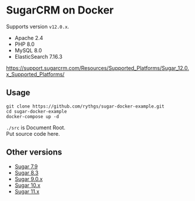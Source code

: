 # SugarCRM on Docker

Supports version `v12.0.x`.

- Apache 2.4
- PHP 8.0
- MySQL 8.0
- ElasticSearch 7.16.3

https://support.sugarcrm.com/Resources/Supported_Platforms/Sugar_12.0.x_Supported_Platforms/

## Usage

```
git clone https://github.com/rythgs/sugar-docker-example.git
cd sugar-docker-example
docker-compose up -d
```

`./src` is Document Root.  
Put source code here.

## Other versions

- [Sugar 7.9](https://github.com/rythgs/sugar-docker-example/tree/sugar-7.9)
- [Sugar 8.3](https://github.com/rythgs/sugar-docker-example/tree/sugar-8.3)
- [Sugar 9.0.x](https://github.com/rythgs/sugar-docker-example/tree/sugar-9.0.x)
- [Sugar 10.x](https://github.com/rythgs/sugar-docker-example/tree/sugar-10.x)
- [Sugar 11.x](https://github.com/rythgs/sugar-docker-example/tree/sugar-11.x)